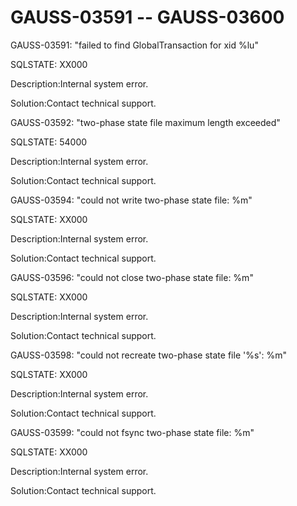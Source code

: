 # GAUSS-03591 -- GAUSS-03600<a name="EN-US_TOPIC_0302073196"></a>

GAUSS-03591: "failed to find GlobalTransaction for xid %lu"

SQLSTATE: XX000

Description:Internal system error.

Solution:Contact technical support.

GAUSS-03592: "two-phase state file maximum length exceeded"

SQLSTATE: 54000

Description:Internal system error.

Solution:Contact technical support.

GAUSS-03594: "could not write two-phase state file: %m"

SQLSTATE: XX000

Description:Internal system error.

Solution:Contact technical support.

GAUSS-03596: "could not close two-phase state file: %m"

SQLSTATE: XX000

Description:Internal system error.

Solution:Contact technical support.

GAUSS-03598: "could not recreate two-phase state file '%s': %m"

SQLSTATE: XX000

Description:Internal system error.

Solution:Contact technical support.

GAUSS-03599: "could not fsync two-phase state file: %m"

SQLSTATE: XX000

Description:Internal system error.

Solution:Contact technical support.

